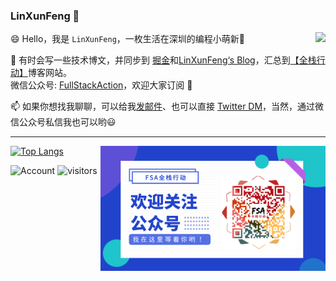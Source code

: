 ### LinXunFeng 👋

<img align="right" src="https://github-readme-stats.vercel.app/api?username=LinXunFeng&show_icons=true" />

😄 Hello，我是 `LinXunFeng`，一枚生活在深圳的编程小萌新🌱

📖 有时会写一些技术博文，并同步到 [掘金](https://juejin.im/user/58f8065e61ff4b006646c72d)和[LinXunFeng‘s Blog](https://linxunfeng.top/)，汇总到[【全栈行动】](https://fullstackaction.com/)博客网站。<br>微信公众号: [FullStackAction](https://cdn.jsdelivr.net/gh/FullStackAction/PicBed@resource/image/20210110171035.png)，欢迎大家订阅 🎉

📫 如果你想找我聊聊，可以给我[发邮件](mailto:linxunfeng@yeah.net)、也可以直接 [Twitter DM](https://twitter.com/xunfenghellolo)，当然，通过微信公众号私信我也可以哟😃
- - -
<img align="right" height="200" width="360" src="https://github.com/LinXunFeng/LinXunFeng/blob/master/static/img/FSAQR.png" />

[![Top Langs](https://github-readme-stats.vercel.app/api/top-langs/?username=LinXunFeng&langs_count=10&layout=compact)](https://github.com/LinXunFeng)

![Account](https://img.shields.io/badge/微信公众号-FSA全栈行动-brightgreen)
![visitors](https://visitor-badge.glitch.me/badge?page_id=LinXunFeng.LinXunFeng)

<!--
**LinXunFeng/LinXunFeng** is a ✨ _special_ ✨ repository because its `README.md` (this file) appears on your GitHub profile.

Here are some ideas to get you started:

- 🔭 I’m currently working on ...
- 🌱 I’m currently learning ...
- 👯 I’m looking to collaborate on ...
- 🤔 I’m looking for help with ...
- 💬 Ask me about ...
- 📫 How to reach me: ...
- 😄 Pronouns: ...
- ⚡ Fun fact: ...
-->
